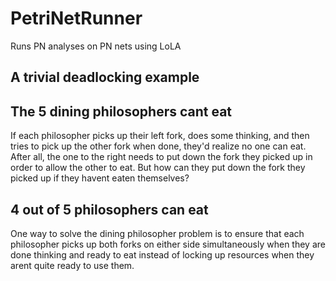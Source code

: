 # PetriNetRunner
Runs PN analyses on PN nets using LoLA

## A trivial deadlocking example

## The 5 dining philosophers cant eat

If each philosopher picks up their left fork, does some thinking, and then tries to pick up the other fork when done, they'd realize no one can eat. After all, the one to the right needs to put down the fork they picked up in order to allow the other to eat. But how can they put down the fork they picked up if they havent eaten themselves? 

## 4 out of 5 philosophers can eat

One way to solve the dining philosopher problem is to ensure that each philosopher picks up both forks on either side simultaneously when they are done thinking and ready to eat instead of locking up resources when they arent quite ready to use them. 
